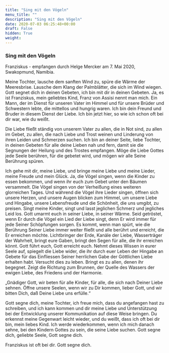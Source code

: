 ```yaml
---
title: "Sing mit den Vögeln"
menu_title: ""
description: "Sing mit den Vögeln"
date: 2020-07-03 06:25:48+00:00
draft: False
hidden: True
weight:
---
```

### Sing mit den Vögeln

Franziskus - empfangen durch Helge Mercker am 7. Mai 2020, Swakopmund, Namibia.

Meine Tochter, lausche dem sanften Wind zu, spüre die Wärme der Meeresbrise. Lausche dem Klang der Palmblätter, die sich im Wind wiegen. Gott segnet dich in deinen Gebeten, ich bin mit dir in deinen Gebeten. Ja, es ist Franziskus, mein geliebtes Kind, Franz von Assisi nennt man mich. Ein Mann, der im Dienst für unseren Vater im Himmel und für unsere Brüder und Schwestern lebte, die mittellos und hungrig waren. Ich bin dein Freund und Bruder in diesem Dienst der Liebe. Ich bin jetzt hier, so wie ich schon oft bei dir war, wie du weißt.  

Die Liebe fließt ständig von unserem Vater zu allen, die in Not sind, zu allen im Gebet, zu allen, die nach Liebe und Trost weinen und Linderung von ihren Leiden und Schmerzen suchen. Ich bin an deiner Seite, liebe Tochter, in deinen Gebeten für alle deine Lieben nah und fern, damit sie die Segnungen der Heilung und des Trostes empfangen. Möge die Liebe Gottes jede Seele berühren, für die gebetet wird, und mögen wir alle Seine Berührung spüren.

Ich gehe mit dir, meine Liebe, und bringe meine Liebe und meine Lieder, meine Freude und mein Glück. Ja, die Vögel singen, wenn die Kinder zu essen bekommen, und wenn ihr euch zum Gebet unter den Bäumen versammelt. Die Vögel singen von der Verheißung eines weiteren glorreichen Tages. Und während die Vögel ihre Lieder singen, öffnen sich unsere Herzen, und unsere Augen blicken zum Himmel, um unsere Liebe und Hingabe, unsere Lebensfreude und die Schönheit, die uns umgibt, zu preisen. Singt meine Kinder, singt und lasst jeglichen Schmerz und jegliches Leid los. Gott umarmt euch in seiner Liebe, in seiner Wärme. Seid getröstet, wenn Er durch die Vögel ein Lied der Liebe singt, denn Er wird immer für jede Seiner Schöpfungen sorgen. Es kommt, wenn man spürt, wie die Berührung Seiner Liebe immer weiter fließt und alle berührt und erreicht, die Er erreichen möchte. Lichtbringer der Erde, Kanäle der Liebe, Wasserträger der Wahrheit, bringt eure Gaben, bringt den Segen für alle, die ihr erreichen könnt. Gott führt euch, Gott erreicht euch. Nehmt dieses Wissen in eurer Seele auf, spiegelt die Liebe wider, die ihr durch euer Leben der Hingabe an Gebete für das Einfliessen Seiner herrlichen Gabe der Göttlichen Liebe erhalten habt. Versucht dies zu leben. Bringt es zu allen, denen ihr begegnet. Zeigt die Richtung zum Brunnen, der Quelle des Wassers der ewigen Liebe, des Friedens und der Harmonie.

„Gnädiger Gott, wir beten für alle Kinder, für alle, die sich nach Deiner Liebe sehnen. Öffne unsere Seelen, wenn wir zu Dir kommen, lieber Gott, und wir bitten Dich, daß Deine Liebe uns erfülle.“

Gott segne dich, meine Tochter, ich freue mich, dass du angefangen hast zu schreiben, und ich kann kommen und dir meine Liebe und Unterstützung bei der Entwicklung unserer Kommunikation auf diese Weise bringen.  Du erkennst meine Gegenwart leicht wieder, und du weißt, dass ich oft bei dir bin, mein liebes Kind. Ich werde wiederkommen, wenn ich mich danach sehne, bei den Kindern Gottes zu sein, die seine Liebe suchen. Gott segne dich, geliebte Seele, Gott segne dich.

Franziskus ist oft bei dir. Gott segne dich.
